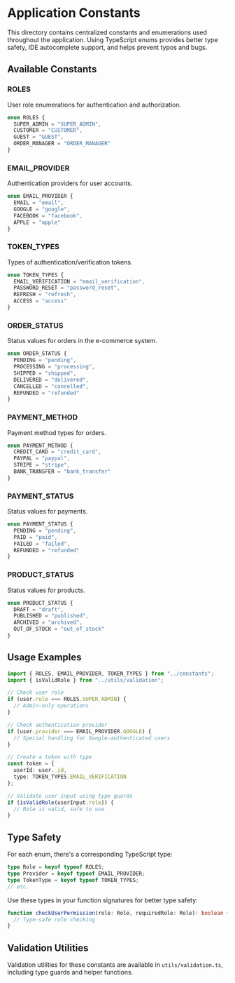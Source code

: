 # Application Constants

This directory contains centralized constants and enumerations used throughout the application. Using TypeScript enums provides better type safety, IDE autocomplete support, and helps prevent typos and bugs.

## Available Constants

### ROLES

User role enumerations for authentication and authorization.

```typescript
enum ROLES {
  SUPER_ADMIN = "SUPER_ADMIN",
  CUSTOMER = "CUSTOMER",
  GUEST = "GUEST",
  ORDER_MANAGER = "ORDER_MANAGER"
}
```

### EMAIL_PROVIDER

Authentication providers for user accounts.

```typescript
enum EMAIL_PROVIDER {
  EMAIL = "email",
  GOOGLE = "google",
  FACEBOOK = "facebook",
  APPLE = "apple"
}
```

### TOKEN_TYPES

Types of authentication/verification tokens.

```typescript
enum TOKEN_TYPES {
  EMAIL_VERIFICATION = "email_verification",
  PASSWORD_RESET = "password_reset",
  REFRESH = "refresh",
  ACCESS = "access"
}
```

### ORDER_STATUS

Status values for orders in the e-commerce system.

```typescript
enum ORDER_STATUS {
  PENDING = "pending",
  PROCESSING = "processing",
  SHIPPED = "shipped",
  DELIVERED = "delivered",
  CANCELLED = "cancelled",
  REFUNDED = "refunded"
}
```

### PAYMENT_METHOD

Payment method types for orders.

```typescript
enum PAYMENT_METHOD {
  CREDIT_CARD = "credit_card",
  PAYPAL = "paypal",
  STRIPE = "stripe",
  BANK_TRANSFER = "bank_transfer"
}
```

### PAYMENT_STATUS

Status values for payments.

```typescript
enum PAYMENT_STATUS {
  PENDING = "pending",
  PAID = "paid",
  FAILED = "failed",
  REFUNDED = "refunded"
}
```

### PRODUCT_STATUS

Status values for products.

```typescript
enum PRODUCT_STATUS {
  DRAFT = "draft",
  PUBLISHED = "published",
  ARCHIVED = "archived",
  OUT_OF_STOCK = "out_of_stock"
}
```

## Usage Examples

```typescript
import { ROLES, EMAIL_PROVIDER, TOKEN_TYPES } from "../constants";
import { isValidRole } from "../utils/validation";

// Check user role
if (user.role === ROLES.SUPER_ADMIN) {
  // Admin-only operations
}

// Check authentication provider
if (user.provider === EMAIL_PROVIDER.GOOGLE) {
  // Special handling for Google-authenticated users
}

// Create a token with type
const token = {
  userId: user._id,
  type: TOKEN_TYPES.EMAIL_VERIFICATION
};

// Validate user input using type guards
if (isValidRole(userInput.role)) {
  // Role is valid, safe to use
}
```

## Type Safety

For each enum, there's a corresponding TypeScript type:

```typescript
type Role = keyof typeof ROLES;
type Provider = keyof typeof EMAIL_PROVIDER;
type TokenType = keyof typeof TOKEN_TYPES;
// etc.
```

Use these types in your function signatures for better type safety:

```typescript
function checkUserPermission(role: Role, requiredRole: Role): boolean {
  // Type-safe role checking
}
```

## Validation Utilities

Validation utilities for these constants are available in `utils/validation.ts`, including type guards and helper functions.

